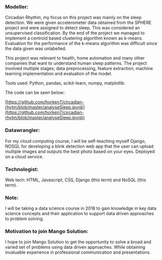 ### Modeller:

Circadian Rhythm, my focus on this project was mainly on the sleep detection. We were given accelerometer data obtained from the SPHERE project and were assigned to detect sleep. This was considered an unsupervised classification. By the end of the project we managed to implement a centroid based clustering algorithm known as k-means. Evaluation for the performance of the k-means algorithm was difficult since the data given was unlabelled. 

This project was relevant to health, home automation and many other companies that want to understand human sleep patterns. The project involved multiple stages; data preprocessing, feature extraction, machine learning implementation and evaluation of the model.

Tools used: Python, pandas, scikit-learn, numpy, matplotlib.

The code can be seen below:

[https://github.com/horken7/circadian-rhytm/blob/master/analyseSleep.ipynb](https://github.com/horken7/circadian-rhytm/blob/master/analyseSleep.ipynb)

### Datawrangler:
For my cloud computing course, I will be self-teaching myself Django, NOSQL for developing a blink detection web app that the user can upload multiple images and outputs the best photo based on your eyes. Deployed on a cloud service. 

### Technologist:
Web tech: HTML, Javascript, CSS, Django (this term) and NoSQL (this term).

### Note:
I will be taking a data science course in 2018 to gain knowledge in key data science concepts and their application to support data driven approaches to problem solving.

### Motivation to join Mango Solution:
I hope to join Mango Solution to get the opportunity to solve a broad and varied set of problems using data driven approaches. While obtaining invaluable experience in professional communication and presentations.

